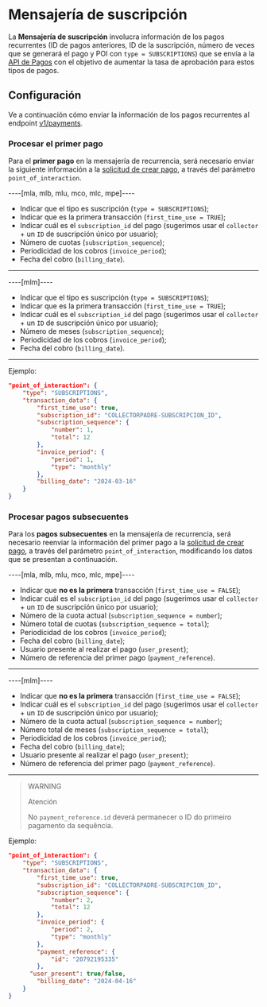 # Mensajería de suscripción

La **Mensajería de suscripción** involucra información de los pagos recurrentes (ID de pagos anteriores, ID de la suscripción, número de veces que se generará el pago y POI con `type = SUBSCRIPTIONS`) que se envía a la [API de Pagos](/developers/es/reference/payments/_payments/post) con el objetivo de aumentar la tasa de aprobación para estos tipos de pagos.

## Configuración

Ve a continuación cómo enviar la información de los pagos recurrentes al endpoint [v1/payments](/developers/es/reference/payments/_payments/post).

### Procesar el primer pago

Para el **primer pago** en la mensajería de recurrencia, será necesario enviar la siguiente información a la [solicitud de crear pago](/developers/es/reference/payments/_payments/post), a través del parámetro `point_of_interaction`.

----[mla, mlb, mlu, mco, mlc, mpe]----

- Indicar que el tipo es suscripción (`type = SUBSCRIPTIONS`);
- Indicar que es la primera transacción (`first_time_use = TRUE`);
- Indicar cuál es el `subscription_id` del pago (sugerimos usar el `collector` + un `ID` de suscripción único por usuario);
- Número de cuotas (`subscription_sequence`);
- Periodicidad de los cobros (`invoice_period`);
- Fecha del cobro (`billing_date`).

------------
----[mlm]----

- Indicar que el tipo es suscripción (`type = SUBSCRIPTIONS`);
- Indicar que es la primera transacción (`first_time_use = TRUE`);
- Indicar cuál es el `subscription_id` del pago (sugerimos usar el `collector` + un `ID` de suscripción único por usuario);
- Número de meses (`subscription_sequence`);
- Periodicidad de los cobros (`invoice_period`);
- Fecha del cobro (`billing_date`).

------------

Ejemplo:

```json
"point_of_interaction": {
    "type": "SUBSCRIPTIONS",
    "transaction_data": {
        "first_time_use": true,
        "subscription_id": "COLLECTORPADRE-SUBSCRIPCION_ID",
        "subscription_sequence": {
            "number": 1,
            "total": 12
        },
        "invoice_period": {
            "period": 1,
            "type": "monthly"
        },
        "billing_date": "2024-03-16"
    }
}
```

### Procesar pagos subsecuentes

Para los **pagos subsecuentes** en la mensajería de recurrencia, será necesario reenviar la información del primer pago a la [solicitud de crear pago](/developers/es/reference/payments/_payments/post), a través del parámetro `point_of_interaction`, modificando los datos que se presentan a continuación.

----[mla, mlb, mlu, mco, mlc, mpe]----

- Indicar que **no es la primera** transacción (`first_time_use = FALSE`);
- Indicar cuál es el `subscription_id` del pago (sugerimos usar el `collector` + un `ID` de suscripción único por usuario);
- Número de la cuota actual (`subscription_sequence = number`);
- Número total de cuotas (`subscription_sequence = total`);
- Periodicidad de los cobros (`invoice_period`);
- Fecha del cobro (`billing_date`);
- Usuario presente al realizar el pago (`user_present`);
- Número de referencia del primer pago (`payment_reference`).

------------
----[mlm]----

- Indicar que **no es la primera** transacción (`first_time_use = FALSE`);
- Indicar cuál es el `subscription_id` del pago (sugerimos usar el `collector` + un `ID` de suscripción único por usuario);
- Número de la cuota actual (`subscription_sequence = number`);
- Número total de meses (`subscription_sequence = total`);
- Periodicidad de los cobros (`invoice_period`);
- Fecha del cobro (`billing_date`);
- Usuario presente al realizar el pago (`user_present`);
- Número de referencia del primer pago (`payment_reference`).

------------

> WARNING
>
> Atención
> 
> No `payment_reference.id` deverá permanecer o ID do primeiro pagamento da sequência.

Ejemplo:

```json
"point_of_interaction": {
    "type": "SUBSCRIPTIONS",
    "transaction_data": {
        "first_time_use": true,
        "subscription_id": "COLLECTORPADRE-SUBSCRIPCION_ID",
        "subscription_sequence": {
            "number": 2,
            "total": 12
        },
        "invoice_period": {
            "period": 2,
            "type": "monthly"
        },
        "payment_reference": {
            "id": "20792195335"
        },
	  "user_present": true/false,
        "billing_date": "2024-04-16"
    }
}
```